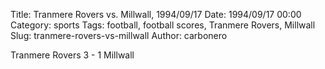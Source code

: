 Title: Tranmere Rovers vs. Millwall, 1994/09/17
Date: 1994/09/17 00:00
Category: sports
Tags: football, football scores, Tranmere Rovers, Millwall
Slug: tranmere-rovers-vs-millwall
Author: carbonero


Tranmere Rovers 3 - 1 Millwall
